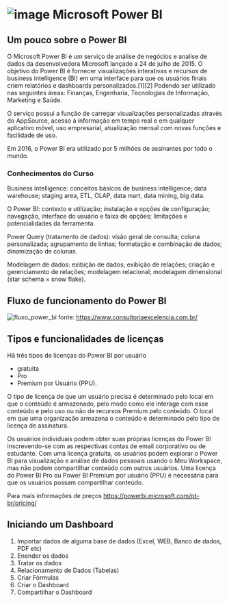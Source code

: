 # ![image](https://github.com/laercio-asa/powerBI/assets/93953739/4514fa7c-075e-4e4c-a050-d3e20822a414) Microsoft Power BI

## Um pouco sobre o Power BI

O Microsoft Power BI é um serviço de análise de negócios e analise de dados da desenvolvedora Microsoft lançado a 24 de julho de 2015. O objetivo do Power BI é fornecer visualizações interativas e recursos de business intelligence (BI) em uma interface para que os usuários finais criem relatórios e dashboards personalizados.[1][2] Podendo ser utilizado nas seguintes áreas: Finanças, Engenharia, Tecnologias de Informação, Marketing e Saúde.

O serviço possui a função de carregar visualizações personalizadas através do AppSource, acesso à informação em tempo real e em qualquer aplicativo móvel, uso empresarial, atualização mensal com novas funções e facilidade de uso.

Em 2016, o Power BI era utilizado por 5 milhões de assinantes por todo o mundo.


### Conhecimentos do Curso

Business intelligence: conceitos básicos de business intelligence; data warehouse; staging area, ETL, OLAP, data mart, data mining, big data.

O Power BI: contexto e utilização; instalação e opções de configuração; navegação, interface do usuário e faixa de opções; limitações e potencialidades da ferramenta.

Power Query (tratamento de dados): visão geral de consulta; coluna personalizada; agrupamento de linhas; formatação e combinação de dados; dinamização de colunas.

Modelagem de dados: exibição de dados; exibição de relações; criação e gerenciamento de relações; modelagem relacional; modelagem dimensional (star schema × snow flake).


## Fluxo de funcionamento do Power BI
![fluxo_power_bi](https://github.com/laercio-asa/powerBI/assets/93953739/a3520da8-30b0-4b92-92cb-257cb7ab56c2)
fonte: https://www.consultoriaexcelencia.com.br/

## Tipos e funcionalidades de licenças

Há três tipos de licenças do Power BI por usuário
- gratuita
- Pro
- Premium por Usuário (PPU).

O tipo de licença de que um usuário precisa é determinado pelo local em que o conteúdo é armazenado, pelo modo como ele interage com esse conteúdo e pelo uso ou não de recursos Premium pelo conteúdo. O local em que uma organização armazena o conteúdo é determinado pelo tipo de licença de assinatura.

Os usuários individuais podem obter suas próprias licenças do Power BI inscrevendo-se com as respectivas contas de email corporativo ou de estudante. Com uma licença gratuita, os usuários podem explorar o Power BI para visualização e análise de dados pessoais usando o Meu Workspace, mas não podem compartilhar conteúdo com outros usuários. Uma licença do Power BI Pro ou Power BI Premium por usuário (PPU) é necessária para que os usuários possam compartilhar conteúdo. 

Para mais informações de preços https://powerbi.microsoft.com/pt-br/pricing/

## Iniciando um Dashboard

1. Importar dados de alguma base de dados (Excel, WEB, Banco de dados, PDF etc)
2. Enender os dados
3. Tratar os dados
4. Relacionamento de Dados (Tabelas)
5. Criar Fórmulas
6. Criar o Dashboard
7. Compartilhar o Dashboard



